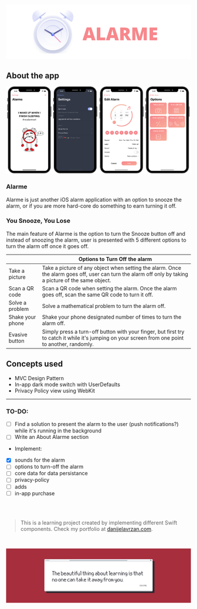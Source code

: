 ![Front Banner](Documentation/FrontBanner.png)

## About the app

<p align="center">
<img src="Documentation/screenshots.png">
</p>

### Alarme

Alarme is just another iOS alarm application with an option to snooze the alarm, or if you are more hard-core do something to earn turning it off.

### You Snooze, You Lose

The main feature of Alarme is the option to turn the Snooze button off and instead of snoozing the alarm, user is presented with 5 different options to turn the alarm off once it goes off.

|      | Options to Turn Off the alarm     |
|---                  |---   |
| Take a picture                   | Take a picture of any object when setting the alarm. Once the alarm goes off, user can turn the alarm off only by taking a picture of the same object.  |
| Scan a QR code                  | Scan a QR code when setting the alarm. Once the alarm goes off, scan the same QR code to turn it off. |
| Solve a problem                     | Solve a mathematical problem to turn the alarm off. |
| Shake your phone               | Shake your phone designated number of times to turn the alarm off. |
| Evasive button                     | Simply press a turn-off button with your finger, but first try to catch it while it's jumping on your screen from one point to another, randomly. |


## Concepts used

* MVC Design Pattern
* In-app dark mode switch with UserDefaults
* Privacy Policy view using WebKit

---

### TO-DO:

- [ ] Find a solution to present the alarm to the user (push notifications?) while it's running in the background
- [ ] Write an About Alarme section

* Implement: 

- [x] sounds for the alarm
- [ ] options to turn-off the alarm
- [ ] core data for data persistance
- [ ] privacy-policy
- [ ] adds
- [ ] in-app purchase

<br />
<br />

>This is a learning project created by implementing different Swift components. Check my portfolio at [danijelavrzan.com](https://danijelavrzan.com).

<br />
   
![End Banner](Documentation/EndBanner.png)

